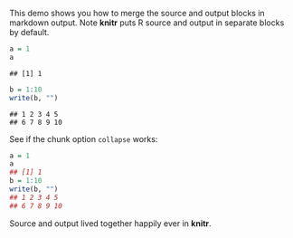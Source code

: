 This demo shows you how to merge the source and output blocks in markdown output. Note **knitr** puts R source and output in separate blocks by default.


```r
a = 1
a
```

```
## [1] 1
```

```r
b = 1:10
write(b, "")
```

```
## 1 2 3 4 5
## 6 7 8 9 10
```

See if the chunk option `collapse` works:


```r
a = 1
a
## [1] 1
b = 1:10
write(b, "")
## 1 2 3 4 5
## 6 7 8 9 10
```

Source and output lived together happily ever in **knitr**.
